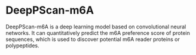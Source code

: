# DeepPScan-m6A
DeepPScan-m6A is a deep learning model based on convolutional neural networks. It can quantitatively predict the m6A preference score of protein sequences, which is used to discover potential m6A reader proteins or polypeptides. 
